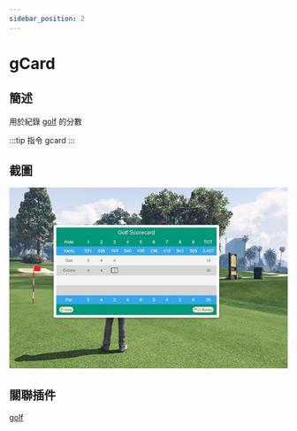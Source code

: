 ```yaml
---
sidebar_position: 2
---
```


# gCard

## 簡述

用於紀錄 [golf](./golfs) 的分數

:::tip 指令
gcard
:::

## 截圖
![golf](img/golf1.jpeg)

## 關聯插件

[golf](./golfs)